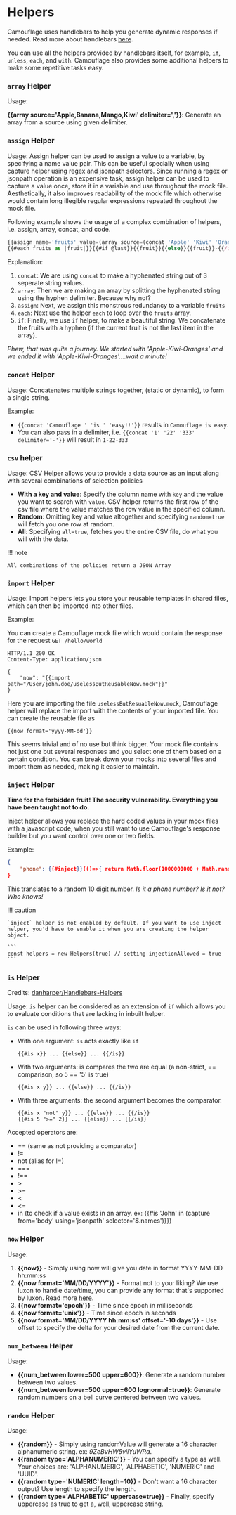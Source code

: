 # Helpers

Camouflage uses handlebars to help you generate dynamic responses if needed. Read more about handlebars [here](https://handlebarsjs.com/guide/).

You can use all the helpers provided by handlebars itself, for example, `if`, `unless`, `each`, and `with`. Camouflage also provides some additional helpers to make some repetitive tasks easy.

### `array` Helper

Usage:

**{{array source='Apple,Banana,Mango,Kiwi' delimiter=','}}**: Generate an array from a source using given delimiter.

### `assign` Helper

Usage: Assign helper can be used to assign a value to a variable, by specifying a name value pair. This can be useful specially when using capture helper using regex and jsonpath selectors. Since running a regex or jsonpath operation is an expensive task, assign helper can be used to capture a value once, store it in a variable and use throughout the mock file. Aesthetically, it also improves readability of the mock file which otherwise would contain long illegible regular expressions repeated throughout the mock file.

Following example shows the usage of a complex combination of helpers, i.e. assign, array, concat, and code.

```javascript
{{assign name='fruits' value=(array source=(concat 'Apple' 'Kiwi' 'Oranges' delimiter='-') delimiter='-')}}
{{#each fruits as |fruit|}}{{#if @last}}{{fruit}}{{else}}{{fruit}}-{{/if}}{{/each}}
```

Explanation:

1. `concat`: We are using `concat` to make a hyphenated string out of 3 seperate string values.
2. `array`: Then we are making an array by splitting the hyphenated string using the hyphen delimiter. Because why not?
3. `assign`: Next, we assign this monstrous redundancy to a variable `fruits`
4. `each`: Next use the helper `each` to loop over the `fruits` array.
5. `if`: Finally, we use `if` helper, to make a beautiful string. We concatenate the fruits with a hyphen (if the current fruit is not the last item in the array).

_Phew, that was quite a journey. We started with 'Apple-Kiwi-Oranges' and we ended it with 'Apple-Kiwi-Oranges'....wait a minute!_

### `concat` Helper

Usage: Concatenates multiple strings together, (static or dynamic), to form a single string.

Example:

- `{{concat 'Camouflage ' 'is ' 'easy!!'}}` results in `Camouflage is easy`.
- You can also pass in a delimiter, i.e. `{{concat '1' '22' '333' delimiter='-'}}` will result in `1-22-333`

### `csv` helper

Usage: CSV Helper allows you to provide a data source as an input along with several combinations of selection policies

- **With a key and value**: Specify the column name with `key` and the value you want to search with `value`. CSV helper returns the first row of the csv file where the value matches the row value in the specified column.
- **Random**: Omitting key and value altogether and specifying `random=true` will fetch you one row at random.
- **All**: Specifying `all=true`, fetches you the entire CSV file, do what you will with the data.

!!! note

    All combinations of the policies return a JSON Array

### `import` Helper

Usage: Import helpers lets you store your reusable templates in shared files, which can then be imported into other files.

Example:

You can create a Camouflage mock file which would contain the response for the request `GET /hello/world`

```
HTTP/1.1 200 OK
Content-Type: application/json

{
    "now": "{{import path="/User/john.doe/uselessButReusableNow.mock"}}"
}
```

Here you are importing the file `uselessButResuableNow.mock`, Camouflage helper will replace the import with the contents of your imported file. You can create the reusable file as

```
{{now format='yyyy-MM-dd'}}
```

This seems trivial and of no use but think bigger. Your mock file contains not just one but several responses and you select one of them based on a certain condition. You can break down your mocks into several files and import them as needed, making it easier to maintain.

### `inject` Helper

**Time for the forbidden fruit! The security vulnerability. Everything you have been taught not to do.**

Inject helper allows you replace the hard coded values in your mock files with a javascript code, when you still want to use Camouflage's response builder but you want control over one or two fields.

Example:

```json
{
    "phone": {{#inject}}(()=>{ return Math.floor(1000000000 + Math.random() * 9000000000); })();{{/inject}}
}
```

This translates to a random 10 digit number. _Is it a phone number? Is it not? Who knows!_

!!! caution

    `inject` helper is not enabled by default. If you want to use inject helper, you'd have to enable it when you are creating the helper object.

    ```
    const helpers = new Helpers(true) // setting injectionAllowed = true
    ```

### `is` Helper

Credits: [danharper/Handlebars-Helpers](https://github.com/danharper/Handlebars-Helpers)

Usage: `is` helper can be considered as an extension of `if` which allows you to evaluate conditions that are lacking in inbuilt helper.

`is` can be used in following three ways:

- With one argument: `is` acts exactly like `if`

  `{{#is x}} ... {{else}} ... {{/is}}`

- With two arguments: is compares the two are equal (a non-strict, == comparison, so 5 == '5' is true)

  `{{#is x y}} ... {{else}} ... {{/is}}`

- With three arguments: the second argument becomes the comparator.

  ```
  {{#is x "not" y}} ... {{else}} ... {{/is}}
  {{#is 5 ">=" 2}} ... {{else}} ... {{/is}}
  ```

Accepted operators are:

- == (same as not providing a comparator)
- !=
- not (alias for !=)
- ===
- !==
- \>
- \>=
- <
- <=
- in (to check if a value exists in an array. ex: {{#is 'John' in (capture from='body' using='jsonpath' selector='$.names')}})

### `now` Helper

Usage:

1. **{{now}}** - Simply using now will give you date in format YYYY-MM-DD hh:mm:ss
2. **{{now format='MM/DD/YYYY'}}** - Format not to your liking? We use luxon to handle date/time, you can provide any format that's supported by luxon. Read more [here](https://moment.github.io/luxon/#/formatting?id=table-of-tokens).
3. **{{now format='epoch'}}** - Time since epoch in milliseconds
4. **{{now format='unix'}}** - Time since epoch in seconds
5. **{{now format='MM/DD/YYYY hh:mm:ss' offset='-10 days'}}** - Use offset to specify the delta for your desired date from the current date.

### `num_between` Helper

Usage:

- **{{num_between lower=500 upper=600}}**: Generate a random number between two values.
- **{{num_between lower=500 upper=600 lognormal=true}}**: Generate random numbers on a bell curve centered between two values.

### `random` Helper

Usage:

- **{{random}}** - Simply using randomValue will generate a 16 character alphanumeric string. ex: _9ZeBvHW5viiYuWRa_.
- **{{random type='ALPHANUMERIC'}}** - You can specify a type as well. Your choices are: 'ALPHANUMERIC', 'ALPHABETIC', 'NUMERIC' and 'UUID'.
- **{{random type='NUMERIC' length=10}}** - Don't want a 16 character output? Use length to specify the length.
- **{{random type='ALPHABETIC' uppercase=true}}** - Finally, specify uppercase as true to get a, well, uppercase string.
